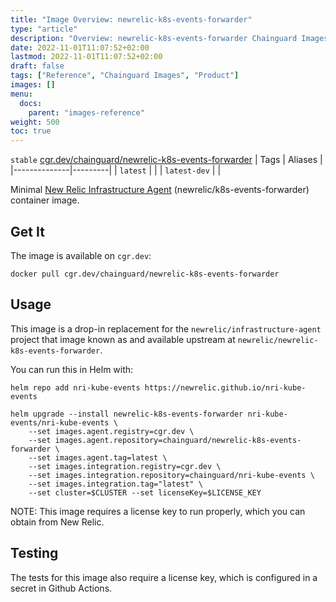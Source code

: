 ```yaml
---
title: "Image Overview: newrelic-k8s-events-forwarder"
type: "article"
description: "Overview: newrelic-k8s-events-forwarder Chainguard Images"
date: 2022-11-01T11:07:52+02:00
lastmod: 2022-11-01T11:07:52+02:00
draft: false
tags: ["Reference", "Chainguard Images", "Product"]
images: []
menu:
  docs:
    parent: "images-reference"
weight: 500
toc: true
---
```


`stable` [cgr.dev/chainguard/newrelic-k8s-events-forwarder](https://github.com/chainguard-images/images/tree/main/images/newrelic-k8s-events-forwarder)
| Tags         | Aliases |
|--------------|---------|
| `latest`     |         |
| `latest-dev` |         |



Minimal [New Relic Infrastructure Agent](https://github.com/newrelic/infrastructure-agent) (newrelic/k8s-events-forwarder) container image.

## Get It

The image is available on `cgr.dev`:

```
docker pull cgr.dev/chainguard/newrelic-k8s-events-forwarder
```

## Usage

This image is a drop-in replacement for the `newrelic/infrastructure-agent` project that image known as and available upstream at `newrelic/newrelic-k8s-events-forwarder`.

You can run this in Helm with:

```shell
helm repo add nri-kube-events https://newrelic.github.io/nri-kube-events

helm upgrade --install newrelic-k8s-events-forwarder nri-kube-events/nri-kube-events \
    --set images.agent.registry=cgr.dev \
    --set images.agent.repository=chainguard/newrelic-k8s-events-forwarder \
    --set images.agent.tag=latest \
    --set images.integration.registry=cgr.dev \
    --set images.integration.repository=chainguard/nri-kube-events \
    --set images.integration.tag="latest" \
    --set cluster=$CLUSTER --set licenseKey=$LICENSE_KEY
```

NOTE: This image requires a license key to run properly, which you can obtain from New Relic.

## Testing

The tests for this image also require a license key, which is configured in a secret in Github Actions.

